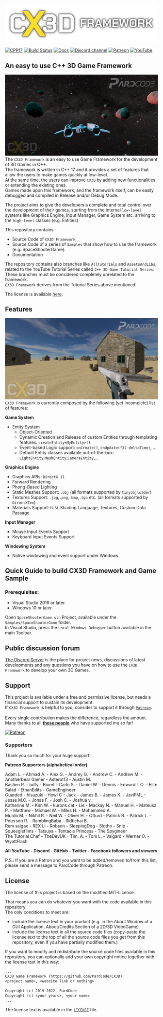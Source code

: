 ![CX3D Framework](Media/cx3d_logo.png)

[![CPP17](https://img.shields.io/badge/c++-17-blue)]()
[![Build Status](https://github.com/skypjack/entt/workflows/build/badge.svg)]()
[![Docs](https://img.shields.io/badge/docs-wiki-blue)]()
[![Discord channel](https://img.shields.io/discord/622797245368238082?logo=discord)](https://discord.gg/RymBzwKPyZ)
[![Patreon](https://img.shields.io/badge/donate-patreon-orange)](https://www.patreon.com/pardcode)
[![YouTube](https://img.shields.io/badge/tutorial-youtube-red)](https://www.youtube.com/PardCode)


## An easy to use C++ 3D Game Framework
![CX3D Framework](Media/cx3d_screen.jpg)
The `CX3D Framework` is an easy to use Game Framework for the development of 3D Games in C++.<br>
The framework is written in C++ 17 and it provides a set of features that allow the users to make games quickly at low-level.<br> 
At the same time, the users can improve `CX3D` by adding new functionalities or extending the existing ones.<br>
Games made upon this framework, and the framework itself, can be easily debugged and compiled in Release and/or Debug Mode.

The project aims to give the developers a complete and total control over the development of their games, starting from the internal `low-level` systems like Graphics Engine, Input Manager, Game System etc. arriving to the `high-level` classes (e.g. Entities).

This repository contains:
* Source Code of `CX3D Framework`,
* Source Code of a series of `Samples` that show how to use the framework (e.g. SpaceShooterGame).
* Documentation

The repository contains also branches like `AllTutorials` and `AssetsAndLibs`, related to the YouTube Tutorial Series called `C++ 3D Game Tutorial Series`:<br> 
These branches must be considered completely unrelated to the framework.<br>
`CX3D Framework` derives from the Tutorial Series above mentioned.<br> 

The license is available [here](#license).

## Features
![CX3D Framework](Media/cx3d_screen2.jpg)
`CX3D Framework` is currently composed by the following (yet incomplete) list of features:

**Game System**
* Entity System
  * Object-Oriented
  * Dynamic Creation and Release of custom Entities through templating features: `createEntity<MyEntity>()`
  * Event-based Logic support: `onCreate()`, `onUpdate(f32 deltaTime)`, ...
  * Default Entity classes available out-of-the-box: `LightEntity`,`MeshEntity`,`CameraEntity`,...

**Graphics Engine**
* Graphics APIs: `DirectX 11`
* Forward Rendering
* Phong-Based Lighting
* Static Meshes Support: `.obj` (all formats supported by `tinyobjloader`)
* Textures Support: `.jpg`,`.png`,`.bmp`,`.tga` etc. (all formats supported by `DirectXTex`) 
* Materials Support: `HLSL` Shading Language, Textures, Custom Data Passage

**Input Manager**
* Mouse Input Events Support
* Keyboard Input Events Support

**Windowing System**
* Native windowing and event support under Windows.

## Quick Guide to build CX3D Framework and Game Sample

### Prerequisites:
* Visual Studio 2019 or later.
* Windows 10 or later.

Open `SpaceShooterGame.sln` Project, available under the `Samples/SpaceShooterGame` folder.<br>
In Visual Studio, press the `Local Windows Debugger` button available in the main Toolbar.

## Public discussion forum
[The Discord Server](https://discord.gg/RymBzwKPyZ) is the place for project news, discussions of latest developments and any questions you have on how to use the `CX3D Framework` to develop your own 3D Games.


## Support
This project is available under a free and permissive license, but needs a financial support to sustain its development.<br/> 
If `CX3D Framework` is helpful to you, consider to support it through [`Patreon`](https://www.patreon.com/pardcode).<br/>  
Every single contribution makes the difference, regardless the amount.<br/>
Many thanks to all [**these people**](#supporters) who have supported me so far! <br/>
  
[![Patreon](https://img.shields.io/badge/Donate-Patreon-orange)](https://www.patreon.com/pardcode)  

### Supporters

Thank you so much for your huge support!

**Patreon Supporters (alphabetical order)**  

Adam L. - Ahmad A. - Alex G. - Andrey G. - Andrew C. - Andrew M. - Anotherbear Gamer - Asterot13 - Austin M.<br/>
Bastien R. - bdfy - Biuret - Carlo S. - Daniel W. - Dennis - Edward T.O. - Elite Salad - EthanEdits - GameEngineer<br/>
Guarded - hisuzuki - Howl C - Jack - James B. - James K. - JaviFML - Jesse M.C. - Jonas F. - Josh C. - Joshua v.<br/>
Katherine M. - Kim W. - kuronk cat - Lie - Mackay N. - Manuel H. - Mateusz P. - Matthew - Michael W. - Miles H. - Mohammed A.<br/>
Murdo M. - Nikhil R. - Neil W. - Oliver H. - Otturd - Patrick B. - Patrick L. - Peterson R. - RamblingBaba - Ridtichai B.<br/>
Rem saigao - REX Li - Robson - SleepingDog - Slotho - Snip - Squeegiefilms - Tatsuya - Tentacle Princess - The Spygineer<br/>
The Tutorial Chef - TheDevUK - Tim. A. - Tom L. - Valgard - Werner O. - WyattFlash<br/>

**All YouTube - Discord - GitHub - Twitter - Facebook followers and viewers**  

P.S.: If you are a Patron and you want to be added/removed to/from this list,
please send a message to PardCode through Patreon.


## License

The license of this project is based on the modified MIT-License.

That means you can do whatever you want with the code available in this repository. <br>
The only conditions to meet are:

- include the license text in your product (e.g. in the About Window of a GUI Application, About/Credits Section of a 2D/3D VideoGame)
- include the license text in all the source code files (copy-paste the license text to the top of all the source code files you get from this repository, even if you have partially modified them.)


If you want to modify and redistribute the source code files available in this repository, you can optionally add your own copyright notice together with the license text in this way:

```
...
CX3D Game Framework (https://github.com/PardCode/CX3D)
<project name>, <website link or nothing>
  
Copyright (c) 2019-2022, PardCode
Copyright (c) <your years>, <your name>  
...
```

The license text is available in the [`LICENSE`](LICENSE) file.



